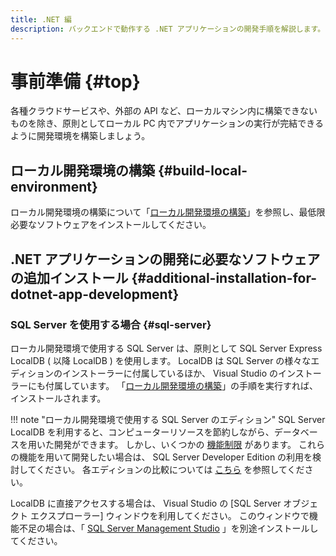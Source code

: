 ```yaml
---
title: .NET 編
description: バックエンドで動作する .NET アプリケーションの開発手順を解説します。
---
```


# 事前準備 {#top}

各種クラウドサービスや、外部の API など、ローカルマシン内に構築できないものを除き、原則としてローカル PC 内でアプリケーションの実行が完結できるように開発環境を構築しましょう。

## ローカル開発環境の構築 {#build-local-environment}

ローカル開発環境の構築について「[ローカル開発環境の構築](../../how-to-develop/local-environment/index.md)」を参照し、最低限必要なソフトウェアをインストールしてください。

## .NET アプリケーションの開発に必要なソフトウェアの追加インストール {#additional-installation-for-dotnet-app-development}

### SQL Server を使用する場合 {#sql-server}

ローカル開発環境で使用する SQL Server は、原則として SQL Server Express LocalDB ( 以降 LocalDB ) を使用します。
LocalDB は SQL Server の様々なエディションのインストーラーに付属しているほか、 Visual Studio のインストーラーにも付属しています。
「[ローカル開発環境の構築](../../how-to-develop/local-environment/index.md)」の手順を実行すれば、インストールされます。

!!! note "ローカル開発環境で使用する SQL Server のエディション"
    SQL Server LocalDB を利用すると、コンピューターリソースを節約しながら、データベースを用いた開発ができます。
    しかし、いくつかの [機能制限](https://learn.microsoft.com/ja-jp/sql/database-engine/configure-windows/sql-server-express-localdb#restrictions) があります。
    これらの機能を用いて開発したい場合は、 SQL Server Developer Edition の利用を検討してください。
    各エディションの比較については [こちら](https://learn.microsoft.com/ja-jp/sql/sql-server/editions-and-components-of-sql-server-2019) を参照してください。

LocalDB に直接アクセスする場合は、 Visual Studio の [SQL Server オブジェクト エクスプローラー] ウィンドウを利用してください。
このウィンドウで機能不足の場合は、「 [SQL Server Management Studio](https://learn.microsoft.com/ja-jp/sql/ssms/download-sql-server-management-studio-ssms) 」を別途インストールしてください。
